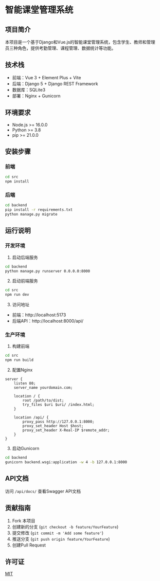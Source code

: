 # 智能课堂管理系统

## 项目简介
本项目是一个基于Django和Vue.js的智能课堂管理系统，包含学生、教师和管理员三种角色，提供考勤管理、课程管理、数据统计等功能。

## 技术栈
- 前端：Vue 3 + Element Plus + Vite
- 后端：Django 5 + Django REST Framework
- 数据库：SQLite3
- 部署：Nginx + Gunicorn

## 环境要求
- Node.js >= 16.0.0
- Python >= 3.8
- pip >= 21.0.0

## 安装步骤

### 前端
```bash
cd src
npm install
```

### 后端
```bash
cd backend
pip install -r requirements.txt
python manage.py migrate
```

## 运行说明

### 开发环境
1. 启动后端服务
```bash
cd backend
python manage.py runserver 0.0.0.0:8000
```

2. 启动前端服务
```bash
cd src
npm run dev
```

3. 访问地址
- 前端：http://localhost:5173
- 后端API：http://localhost:8000/api/

### 生产环境
1. 构建前端
```bash
cd src
npm run build
```

2. 配置Nginx
```nginx
server {
    listen 80;
    server_name yourdomain.com;

    location / {
        root /path/to/dist;
        try_files $uri $uri/ /index.html;
    }

    location /api/ {
        proxy_pass http://127.0.0.1:8000;
        proxy_set_header Host $host;
        proxy_set_header X-Real-IP $remote_addr;
    }
}
```

3. 启动Gunicorn
```bash
cd backend
gunicorn backend.wsgi:application -w 4 -b 127.0.0.1:8000
```

## API文档
访问 `/api/docs/` 查看Swagger API文档

## 贡献指南
1. Fork 本项目
2. 创建新的分支 (`git checkout -b feature/YourFeature`)
3. 提交修改 (`git commit -m 'Add some feature'`)
4. 推送分支 (`git push origin feature/YourFeature`)
5. 创建Pull Request

## 许可证
[MIT](LICENSE)
